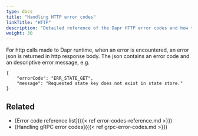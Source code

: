 ```yaml
---
type: docs
title: "Handling HTTP error codes"
linkTitle: "HTTP"
description: "Detailed reference of the Dapr HTTP error codes and how to handle them"
weight: 30
---
```


For http calls made to Dapr runtime, when an error is encountered, an error json is returned in http response body. The json contains an error code and an descriptive error message, e.g.

```
{
    "errorCode": "ERR_STATE_GET",
    "message": "Requested state key does not exist in state store."
}
```

## Related

- [Error code reference list]({{< ref error-codes-reference.md >}})
- [Handling gRPC error codes]({{< ref grpc-error-codes.md >}})